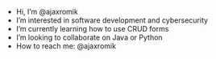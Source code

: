 - Hi, I’m @ajaxromik
- I’m interested in software development and cybersecurity
- I’m currently learning how to use CRUD forms
- I’m looking to collaborate on Java or Python
- How to reach me: @ajaxromik

<!---
ajaxromik/ajaxromik is a ✨ special ✨ repository because its `README.md` (this file) appears on your GitHub profile.
You can click the Preview link to take a look at your changes.
--->
